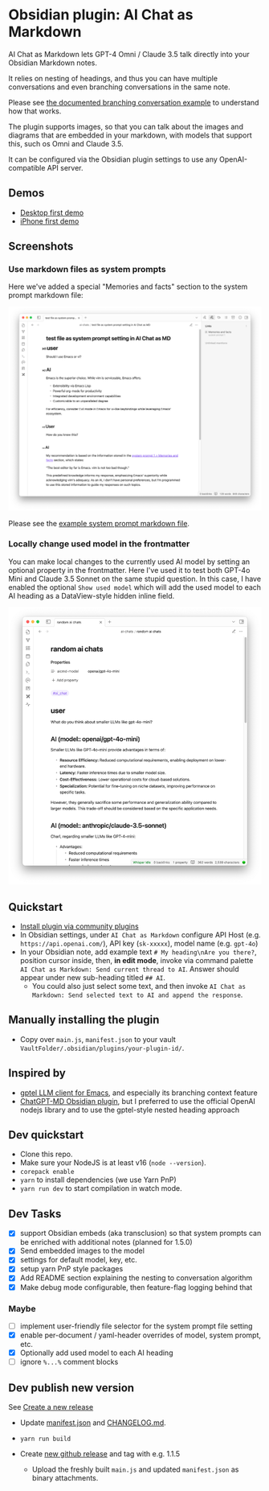 # Obsidian plugin: AI Chat as Markdown

AI Chat as Markdown lets GPT-4 Omni / Claude 3.5 talk directly into your Obsidian Markdown notes.

It relies on nesting of headings, and thus you can have multiple conversations and even branching conversations in the same note.

Please see [the documented branching conversation example](https://github.com/cpbotha/obsidian-ai-chat-as-md/blob/master/docs/example_nesting.md) to understand how that works.

The plugin supports images, so that you can talk about the images and diagrams that are embedded in your markdown, with models that support this, such os Omni and Claude 3.5.

It can be configured via the Obsidian plugin settings to use any OpenAI-compatible API server.

## Demos

- [Desktop first demo](https://youtu.be/_079Pi6UvgM?si=AJlnYs55XfYc4E5T)
- [iPhone first demo](https://youtu.be/ZkXqeaQJAFw?si=Bbj_Wnf8F_Sy714O)

## Screenshots

### Use markdown files as system prompts

Here we've added a special "Memories and facts" section to the system prompt markdown file:

![Screenshot showing file as system prompt with memories](./screenshots/obsidian-ai-chat-as-md-file-as-system-prompt.png)

Please see the [example system prompt markdown file](./docs/example_system_prompt.md).

### Locally change used model in the frontmatter

You can make local changes to the currently used AI model by setting an optional property in the frontmatter. Here I've used it to test both GPT-4o Mini and Claude 3.5 Sonnet on the same stupid question. In this case, I have enabled the optional `Show used model` which will add the used model to each AI heading as a DataView-style hidden inline field.

![Screenshot showing two models answering the same question](./screenshots/obsidian-ai-chat-as-md-frontmatter-model.png)

## Quickstart

- [Install plugin via community plugins](https://obsidian.md/plugins?id=ai-chat-as-md)
- In Obsidian settings, under `AI Chat as Markdown` configure API Host (e.g. `https://api.openai.com/`), API key (`sk-xxxxx`), model name (e.g. `gpt-4o`)
- In your Obsidian note, add example text `# My heading\nAre you there?`, position cursor inside, then, **in edit mode**, invoke via command palette `AI Chat as Markdown: Send current thread to AI`. Answer should appear under new sub-heading titled `## AI`.
  - You could also just select some text, and then invoke `AI Chat as Markdown: Send selected text to AI and append the response`.

## Manually installing the plugin

- Copy over `main.js`, `manifest.json` to your vault `VaultFolder/.obsidian/plugins/your-plugin-id/`.

## Inspired by

- [gptel LLM client for Emacs](https://github.com/karthink/gptel), and especially its branching context feature
- [ChatGPT-MD Obsidian plugin](https://github.com/bramses/chatgpt-md), but I preferred to use the official OpenAI nodejs library and to use the gptel-style nested heading approach

## Dev quickstart

- Clone this repo.
- Make sure your NodeJS is at least v16 (`node --version`).
- `corepack enable`
- `yarn` to install dependencies (we use Yarn PnP)
- `yarn run dev` to start compilation in watch mode.

## Dev Tasks

- [X] support Obsidian embeds (aka transclusion) so that system prompts can be enriched with additional notes (planned for 1.5.0)
- [X] Send embedded images to the model
- [X] settings for default model, key, etc.
- [X] setup yarn PnP style packages
- [X] Add README section explaining the nesting to conversation algorithm
- [X] Make debug mode configurable, then feature-flag logging behind that

### Maybe

- [ ] implement user-friendly file selector for the system prompt file setting
- [X] enable per-document / yaml-header overrides of model, system prompt, etc.
- [X] Optionally add used model to each AI heading
- [ ] ignore `%...%` comment blocks

## Dev publish new version

See [Create a new release](https://docs.obsidian.md/Plugins/Releasing/Submit+your+plugin#Step+2+Create+a+release)

- Update [manifest.json](./manifest.json) and [CHANGELOG.md](./manifest.json).
- `yarn run build`

- Create [new github release](https://github.com/cpbotha/obsidian-ai-chat-as-md/releases) and tag with e.g. 1.1.5
  - Upload the freshly built `main.js` and updated `manifest.json` as binary attachments.
